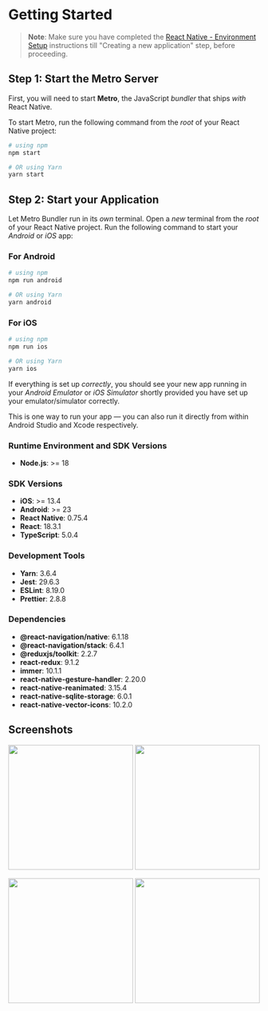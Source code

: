 # Getting Started

> **Note**: Make sure you have completed the [React Native - Environment Setup](https://reactnative.dev/docs/environment-setup) instructions till "Creating a new application" step, before proceeding.

## Step 1: Start the Metro Server

First, you will need to start **Metro**, the JavaScript _bundler_ that ships _with_ React Native.

To start Metro, run the following command from the _root_ of your React Native project:

```bash
# using npm
npm start

# OR using Yarn
yarn start
```

## Step 2: Start your Application

Let Metro Bundler run in its _own_ terminal. Open a _new_ terminal from the _root_ of your React Native project. Run the following command to start your _Android_ or _iOS_ app:

### For Android

```bash
# using npm
npm run android

# OR using Yarn
yarn android
```

### For iOS

```bash
# using npm
npm run ios

# OR using Yarn
yarn ios
```

If everything is set up _correctly_, you should see your new app running in your _Android Emulator_ or _iOS Simulator_ shortly provided you have set up your emulator/simulator correctly.

This is one way to run your app — you can also run it directly from within Android Studio and Xcode respectively.

### Runtime Environment and SDK Versions

- **Node.js**: >= 18

### SDK Versions

- **iOS**: >= 13.4
- **Android**: >= 23
- **React Native**: 0.75.4
- **React**: 18.3.1
- **TypeScript**: 5.0.4

### Development Tools

- **Yarn**: 3.6.4
- **Jest**: 29.6.3
- **ESLint**: 8.19.0
- **Prettier**: 2.8.8

### Dependencies

- **@react-navigation/native**: 6.1.18
- **@react-navigation/stack**: 6.4.1
- **@reduxjs/toolkit**: 2.2.7
- **react-redux**: 9.1.2
- **immer**: 10.1.1
- **react-native-gesture-handler**: 2.20.0
- **react-native-reanimated**: 3.15.4
- **react-native-sqlite-storage**: 6.0.1
- **react-native-vector-icons**: 10.2.0

## Screenshots
<p float="left">
 <img src='https://github.com/user-attachments/assets/9bba3c44-42ce-45df-b6bf-65e0cdf19098' width="250" />
 <img src='https://github.com/user-attachments/assets/8b703d5c-00ea-4206-b14f-81dda4809d86' width="250" />
</p>

<p float="left">
 <img src='https://github.com/user-attachments/assets/27fc729f-8d83-4173-8075-8b2ed915a7f4' width="250" />
 <img src='https://github.com/user-attachments/assets/e655518f-dbcf-4c44-8258-de02b181d8c0' width="250" />
</p>






